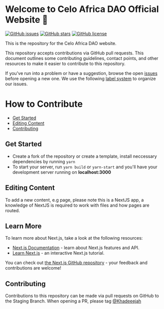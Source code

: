 # Welcome to Celo Africa DAO Official Website 👋

[![GitHub issues](https://img.shields.io/github/issues/Khadeeejah/celo-africa-dao)](https://github.com/Khadeeejah/celo-africa-dao/issues)
[![GitHub stars](https://img.shields.io/github/stars/Khadeeejah/celo-africa-dao)](https://github.com/Khadeeejah/celo-africa-dao/stargazers)
[![GitHub license](https://img.shields.io/github/license/Khadeeejah/celo-africa-dao)](https://github.com/Khadeeejah/celo-africa-dao)

This is the repository for the Celo Africa DAO website.

This repository accepts contributions via GitHub pull requests. This document outlines some contributing guidelines,
contact points, and other resources to make it easier to contribute to this repository.


If you've run into a problem or have a suggestion, browse the open [issues][is]
before opening a new one. We use the following [label system][la] to organize
our issues.
<!-- 
- ![][cr] for typos, broken links, and other quick fixes
- ![][tr] for additions to the FAQ and Troubleshooting sections
- ![][im] for revisions, rewrites, and larger improvements
- ![][fe] for feedback on structure & content
- ![][qu] for questions that can't be answered via documentation
- ![][fi] for improvements and fixups related to the look and feel of the docs
  site
 - ![][gd] for good first issues
  
 -->

# How to Contribute

- [Get Started](#get-started)
- [Editing Content](#editing-content)
- [Contributing](#contributing)

## Get Started

- Create a fork of the repository or create a template, install neccessary dependencies by running `yarn`
- To start your server, run `yarn build` or `yarn-start`  and you'll have your development server running on **localhost:3000**

## Editing Content
To add a new content, e.g page, please note this is a NextJS app, a knowledge of NextJS is required to work with files and how pages are routed. 

## Learn More

To learn more about Next.js, take a look at the following resources:

- [Next.js Documentation](https://nextjs.org/docs) - learn about Next.js features and API.
- [Learn Next.js](https://nextjs.org/learn) - an interactive Next.js tutorial.

You can check out [the Next.js GitHub repository](https://github.com/vercel/next.js/) - your feedback and contributions are welcome!

## Contributing

Contributions to this repository can be made via pull requests on GitHub to the Staging Branch. When opening a PR, please tag
[@Khadeeejah](https://github.com/Khadeeejah)




<!-- [cr]: https://img.shields.io/badge/labels/bug
[cs]: https://docs.github.com/en/github/authenticating-to-github/managing-commit-signature-verification/signing-commits
[fe]: https://img.shields.io/badge/-feedback-%23DD0BE1
[fi]: https://img.shields.io/badge/-ui-1d76db -->
[is]: https://github.com/Khadeeejah/celo-africa-dao/issues
[la]: https://github.com/Khadeeejah/celo-africa-dao/labels
<!-- [qu]: https://img.shields.io/badge/-question-C0EE59
[tr]: https://img.shields.io/badge/-troubleshooting-%23FBCA04
[gd]: https://github.com/Khadeeejah/celo-africa-dao/labels/good%20first%20issue
 -->



























